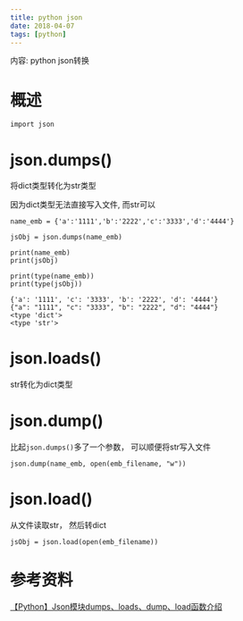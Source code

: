 ```yaml
---
title: python json
date: 2018-04-07
tags: [python]
---
```


内容: python json转换

<!-- more -->

# 概述

```
import json
```

# json.dumps()

将dict类型转化为str类型

因为dict类型无法直接写入文件, 而str可以

```
name_emb = {'a':'1111','b':'2222','c':'3333','d':'4444'}   
  
jsObj = json.dumps(name_emb)

print(name_emb)  
print(jsObj)  
  
print(type(name_emb))  
print(type(jsObj))
```

```
{'a': '1111', 'c': '3333', 'b': '2222', 'd': '4444'}  
{"a": "1111", "c": "3333", "b": "2222", "d": "4444"}  
<type 'dict'>  
<type 'str'>
```

# json.loads()

str转化为dict类型

# json.dump()

比起`json.dumps()`多了一个参数， 可以顺便将str写入文件

```
json.dump(name_emb, open(emb_filename, "w"))
```

# json.load()

从文件读取str， 然后转dict

```
jsObj = json.load(open(emb_filename))
```

# 参考资料

[【Python】Json模块dumps、loads、dump、load函数介绍](https://m.baidu.com/from=1019023i/bd_page_type=1/ssid=0/uid=0/pu=usm%401%2Csz%40320_1001%2Cta%40iphone_2_6.0_3_537/baiduid=DDB45A06B637A7A0B61C1DB36850EC31/w=0_10_/t=iphone/l=1/tc?ref=www_iphone&lid=14843342029913449216&order=1&fm=alop&h5ad=2&tj=site_together_1_0_10_title&vit=osres&cltj=normal_title&asres=1&dict=-1&wd=&eqid=cdfe24eecc9de000100000005ac21cde&w_qd=IlPT2AEptyoA_yivD5yjZSUhwhLI&tcplug=1&sec=28764&di=102d9b737841eb5d&bdenc=1&tch=124.486.303.247.1.72&nsrc=IlPT2AEptyoA_yixCFOxXnANedT62v3IGtiTKS2TLDmhmU4thPXrZQRAXyHENW7XHUL6wWz0sqdUgjDyPDpzzBAxePckgjJzmGjb9ffvex_HJBIK&clk_info=%7B%22srcid%22%3A205%2C%22tplname%22%3A%22site_together%22%2C%22t%22%3A1522670825122%2C%22xpath%22%3A%22div-a-h3%22%7D)
